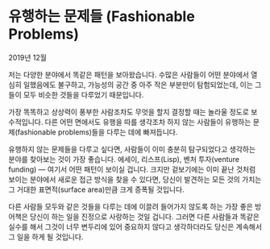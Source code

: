 # 유행하는 문제들 (Fashionable Problems)

2019년 12월

저는 다양한 분야에서 똑같은 패턴을 보아왔습니다. 수많은 사람들이 어떤 분야에서 열심히 일했음에도 불구하고, 가능성의 공간 중 아주 작은 부분만이 탐험되었는데, 이는 그들이 모두 비슷한 것들을 다루었기 때문입니다.

가장 똑똑하고 상상력이 풍부한 사람조차도 무엇을 할지 결정할 때는 놀라울 정도로 보수적입니다. 다른 어떤 면에서도 유행을 따를 생각조차 하지 않는 사람들이 유행하는 문제(fashionable problems)들을 다루는 데에 빠져듭니다.

유행하지 않는 문제들을 다루고 싶다면, 사람들이 이미 충분히 탐구되었다고 생각하는 분야를 찾아보는 것이 가장 좋습니다. 에세이, 리스프(Lisp), 벤처 투자(venture funding) — 여기서 어떤 패턴이 보이실 겁니다. 크지만 겉보기에는 이미 끝난 것처럼 보이는 분야에서 새로운 접근 방식을 찾을 수 있다면, 당신이 발견하는 모든 것의 가치는 그 거대한 표면적(surface area)만큼 크게 증폭될 것입니다.

다른 사람들 모두와 같은 것들을 다루는 데에 이끌려 들어가지 않도록 하는 가장 좋은 방어책은 당신이 하는 일을 진정으로 사랑하는 것일 겁니다. 그러면 다른 사람들과 똑같은 실수를 해서 그것이 너무 변두리에 있어 중요하지 않다고 생각하더라도 당신은 계속해서 그 일을 하게 될 것입니다.
